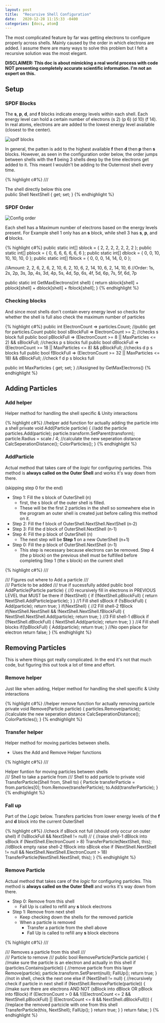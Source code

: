 ```yaml
---
layout: post
title:  "Recursive Shell Configuration"
date:   2020-12-28 11:15:33 -0400
categories: [docs, atom]
---
```


The most complicated feature by far was getting electrons to configure properly across shells. Mainly caused by the order in which electrons are added. I assume there are many ways to solve this problem but I felt a recursive solution was the most elegant.

**DISCLAIMER: This doc is about mimicking a real world process with code NOT presenting completely accurate scientific information. I'm not an expert on this.**

<!--more-->

## Setup

### SPDF Blocks

The **s**, **p**, **d**, and **f** blocks indicate energy levels within each shell. Each energy level can hold a certain number of electrons (s 2) (p 6) (d 10) (f 14).
In real atoms, electrons are are added to the lowest energy level available (closest to the center). 

![spdf blocks]({{site.url}}/media/Project/Atom/blocks.png)


In general, the patten is add to the highest available **f** then **d** then **p** then **s** blocks. However, as seen in the configuration order below, the order jumps between shells with the **f** being 3 shells deep by the time electrons get added to it. This meant I wouldn't be adding to the Outermost shell every time.

{% highlight c#%}
/// <summary> The shell directly below this one </summary>
public Shell NextShell { get; set; } 
{% endhighlight %} 

### SPDF Order

![Config order]({{site.url}}/media/Project/Atom/config.png)

Each shell has a Maximum number of electrons based on the energy levels present. For Example shell 1 only has an **s**
block, while shell 3 has **s**, **p**, and **d** blocks. 

{% highlight c#%}
public static int[] sblock = { 2, 2, 2, 2, 2, 2, 2 };
public static int[] pblock = { 0, 6, 6, 6, 6, 6, 6 };
public static int[] dblock = { 0, 0, 10, 10, 10, 10, 0 };
public static int[] fblock = { 0, 0, 0, 14, 14, 0, 0 };

//Amount: 2,  2,  6,  2,  6,  2, 10,  6,  2, 10,  6,  2, 14, 10,  6,  2, 14, 10,  6
//Order: 1s, 2s, 2p, 3s, 3p, 4s, 3d, 4p, 5s, 4d, 5p, 6s, 4f, 5d, 6p, 7s, 5f, 6d, 7p

public static int GetMaxElectrons(int shell)
{
    return sblock[shell] + pblock[shell] + dblock[shell] + fblock[shell];
}
{% endhighlight %} 

### Checking blocks

And since most shells don't contain every energy level so checks for whether the shell is full also check the maximum number of particles

{% highlight c#%}
public int ElectronCount => particles.Count; //public get for particles.Count
public bool sBlockFull => ElectronCount >= 2; //checks s block full
public bool pBlockFull => (ElectronCount >= 8 || MaxParticles <= 2) && sBlockFull; //checks p s blocks full
public bool dBlockFull => (ElectronCount >= 18 || MaxParticles <= 8) && pBlockFull; //checks d p s blocks full
public bool fBlockFull => (ElectronCount >= 32 || MaxParticles <= 18) && dBlockFull; //check f d p s blocks full

public int MaxParticles { get; set; } //Assigned by GetMaxElectrons()
{% endhighlight %}    


## Adding Particles

### Add helper

Helper method for handling the shell specific & Unity interactions

{% highlight c#%}
//helper add function for actually adding the particle into a shell
private void Add(Particle particle)
{
    //add the particle
    particles.Add(particle);
    particle.transform.SetParent(transform);
    particle.Radius = scale / 4;
    //calculate the new seperation distance
    CalcSeperationDistance();
    ColorParticles();
}
{% endhighlight %}   

### AddParticle 

Actual method that takes care of the *logic* for configuring particles.
This method is **always called on the Outer Shell** and works it's way down from there.

(skipping step 0 for the end)

- Step 1: Fill the s block of OuterShell (n)
    - first, the s block of the outer shell is filled. 
    - These will be the first 2 particles in the shell so somewhere else in the program an outer shell is created just before calling this method on it. 
- Step 2: Fill the f block of OuterShell.NextShell.NextShell (n-2)
- Step 3: Fill the d block of OuterShell.NextShell (n-1)
- Step 4: Fill the p block of OuterShell (n)
    - The next step will be **Step 1** on a new OuterShell (n+1)
- Step 0: Fill the p block of OuterShell.NextShell (n-1)
    - This step is necessary because electrons can be removed. Step 4 (the p block) on the previous shell must be fulfilled before completing Step 1 (the s block) on the current shell


{% highlight c#%}
/// <summary>
/// Figures out where to Add a particle
/// </summary>
/// <param name="particle">Particle to be added</param>
/// <returns>true if sucessfully added</returns>
public bool AddParticle(Particle particle)
{
    //0 recursively fill in electrons in PREVIOUS LEVEL that MUST be there
    if (NextShell)
    {
        if (!NextShell.pBlockFull)
        {
            return NextShell.AddParticle(particle);
        }
    }
    //1 Fill shell sBlock
    if (!sBlockFull)
    {
        Add(particle);
        return true;
    }
    if(NextShell)
    {
        //2 Fill shell-2 fBlock
        if(NextShell.NextShell && !NextShell.NextShell.fBlockFull)
        {
            NextShell.NextShell.Add(particle);
            return true;
        }
        //3 Fill shell-1 dBlock
        if (!NextShell.dBlockFull) {
            NextShell.Add(particle);
            return true;
        }
    }
    //4 Fill shell blocks
    if(!pBlockFull)
    {
        Add(particle);
        return true;
    }
    //No open place for electron
    return false;
}
{% endhighlight %}    

## Removing Particles
This is where things got really complicated. In the end it's not that much code, but figuring this out took a lot of time and effort. 

### Remove helper

Just like when adding, Helper method for handling the shell specific & Unity interactions

{% highlight c#%}
//helper remove function for actually removing particle
private void Remove(Particle particle)
{
    particles.Remove(particle);
    //calculate the new seperation distance
    CalcSeperationDistance();
    ColorParticles();
}
{% endhighlight %}  

### Transfer helper

Helper method for moving particles between shells.
- Uses the Add and Remove Helper functions

{% highlight c#%}
/// <summary> Helper funtion for moving particles between shells </summary>
/// <param name="from">Shell to take a particle from</param>
/// <param name="to">Shell to add particle to</param>
private void TransferParticle(Shell from, Shell to)
{
    Particle transferParticle = from.particles[0];
    from.Remove(transferParticle);
    to.Add(transferParticle);
}
{% endhighlight %}  

### Fall up

Part of the *Logic* below. Transfers particles from lower energy levels of the **f** and **d** block into the current OuterShell

{% highlight c#%}
//check if sBlock not full (should only occur on outer shell)
if (!sBlockFull && NextShell != null) //
{
    //raise shell-1 dBlock into sBlock
    if (NextShell.ElectronCount > 8)
        TransferParticle(NextShell, this);
    //dBlock empty raise shell-2 fBlock into sBlcok
    else if (NextShell.NextShell != null && NextShell.NextShell.ElectronCount > 18)
        TransferParticle(NextShell.NextShell, this);
}
{% endhighlight %}  

### Remove Particle

Actual method that takes care of the *logic* for configuring particles.
This method is **always called on the Outer Shell** and works it's way down from there.

- Step 0: Remove from this shell 
    - Fall Up is called to refill any **s** block electrons
- Step 1: Remove from next shell 
    - Keep checking down the shells for the removed particle
    - When a particle is removed
        - Transfer a particle from the shell above
        - Fall Up is called to refill any **s** block electrons

{% highlight c#%}
/// <summary>
/// Removes a particle from this shell
/// </summary>
/// <param name="particle">Particle to remove</param>
/// <returns></returns>
public bool RemoveParticle(Particle particle)
{
    //make sure the particle is an electron and actually in this shell
    if (particles.Contains(particle))
    {
        //remove particle from this layer
        Remove(particle);
        particle.transform.SetParent(null);
        FallUp();
        return true;
    }
    //not in shell, check the next one
    else if (NextShell != null)
    {
        //recursively check if particle in next shell
        if (NextShell.RemoveParticle(particle))
        {
            //make sure there are electrons AND NOT (sBlock into dBlock OR pBlock into fBlock)
            if (ElectronCount > 0 && !((ElectronCount <= 2 && NextShell.pBlockFull) || (ElectronCount <= 8 && NextShell.dBlockFull))) {
                //replace the removed partcicle with one from this shell
                TransferParticle(this, NextShell);
                FallUp(); 
            }
            return true;
        }
    }
    return false;
}
{% endhighlight %} 